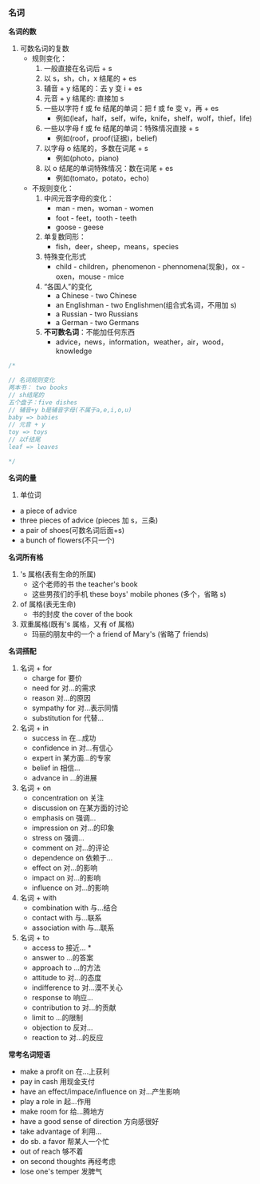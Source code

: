 ### 名词

**名词的数**

1. 可数名词的复数
   - 规则变化：
     1. 一般直接在名词后 + s
     2. 以 s，sh，ch，x 结尾的 + es
     3. 辅音 + y 结尾的：去 y 变 i + es
     4. 元音 + y 结尾的: 直接加 s
     5. 一些以字符 f 或 fe 结尾的单词：把 f 或 fe 变 v，再 + es
        - 例如(leaf，half，self，wife，knife，shelf，wolf，thief，life)
     6. 一些以字母 f 或 fe 结尾的单词：特殊情况直接 + s
        - 例如(roof，proof(证据)，belief)
     7. 以字母 o 结尾的，多数在词尾 + s
        - 例如(photo，piano)
     8. 以 o 结尾的单词特殊情况：数在词尾 + es
        - 例如(tomato，potato，echo)
   - 不规则变化：
     1. 中间元音字母的变化：
        - man - men，woman - women
        - foot - feet，tooth - teeth
        - goose - geese
     2. 单复数同形：
        - fish，deer，sheep，means，species
     3. 特殊变化形式
        - child - children，phenomenon - phennomena(现象)，ox - oxen，mouse - mice
     4. “各国人”的变化
        - a Chinese - two Chinese
        - an Englishman - two Englishmen(组合式名词，不用加 s)
        - a Russian - two Russians
        - a German - two Germans
     5. **不可数名词**：不能加任何东西
        - advice，news，information，weather，air，wood，knowledge

```js
/*

// 名词规则变化
两本书： two books
// sh结尾的
五个盘子：five dishes
// 辅音+y b是辅音字母(不属于a,e,i,o,u)
baby => babies
// 元音 + y
toy => toys 
// 以f结尾
leaf => leaves

*/
```

**名词的量**

1. 单位词

- a piece of advice
- three pieces of advice (pieces 加 s，三条)
- a pair of shoes(可数名词后面+s)
- a bunch of flowers(不只一个)

**名词所有格**

1. 's 属格(表有生命的所属)
   - 这个老师的书 the teacher's book
   - 这些男孩们的手机 these boys' mobile phones (多个，省略 s)
2. of 属格(表无生命)
   - 书的封皮 the cover of the book
3. 双重属格(既有's 属格，又有 of 属格)
   - 玛丽的朋友中的一个 a friend of Mary's (省略了 friends)

**名词搭配**

1. 名词 + for
   - charge for 要价
   - need for 对...的需求
   - reason 对...的原因
   - sympathy for 对...表示同情
   - substitution for 代替...
2. 名词 + in
   - success in 在...成功
   - confidence in 对...有信心
   - expert in 某方面...的专家
   - belief in 相信...
   - advance in ...的进展
3. 名词 + on
   - concentration on 关注
   - discussion on 在某方面的讨论
   - emphasis on 强调...
   - impression on 对...的印象
   - stress on 强调...
   - comment on 对...的评论
   - dependence on 依赖于...
   - effect on 对...的影响
   - impact on 对...的影响
   - influence on 对...的影响
4. 名词 + with
   - combination with 与...结合
   - contact with 与...联系
   - association with 与...联系
5. 名词 + to
   - access to 接近... \*
   - answer to ...的答案
   - approach to ...的方法
   - attitude to 对...的态度
   - indifference to 对...漠不关心
   - response to 响应...
   - contribution to 对...的贡献
   - limit to ...的限制
   - objection to 反对...
   - reaction to 对...的反应

**常考名词短语**

- make a profit on 在...上获利
- pay in cash 用现金支付
- have an effect/impace/influence on 对...产生影响
- play a role in 起...作用
- make room for 给...腾地方
- have a good sense of direction 方向感很好
- take advantage of 利用...
- do sb. a favor 帮某人一个忙
- out of reach 够不着
- on second thoughts 再经考虑
- lose one's temper 发脾气
